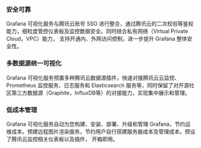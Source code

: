### 安全可靠

Grafana 可视化服务与腾讯云账号 SSO 进行整合，通过腾讯云的二次校验等鉴权能力，细粒度管控仪表板及监控数据安全。同时结合私有网络（Virtual Private Cloud，VPC）能力， 支持开通内、外网访问控制，进一步提升 Grafana 整体安全性。

### 多数据源统一可视化

Grafana 可视化服务预置多种腾讯云数据源插件，快速对接腾讯云云监控、Prometheus 监控服务、日志服务和 Elasticsearch 服务等，同时保留了对开源社区第三方数据源（Graphite，InfluxDB等）的对接能力，实现集中展示和管理。

### 低成本管理

Grafana 可视化服务自动为您构建、安装、部署、升级和管理 Grafana，节约运维成本。预建远程图片渲染服务，节约用户自行搭建服务器成本及管理成本。预设了腾讯云监控相关仪表板以及插件， 开箱即用。

